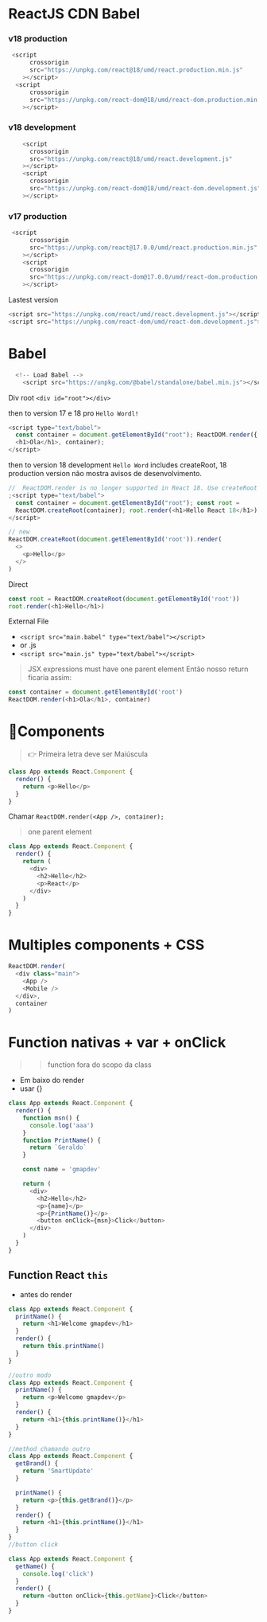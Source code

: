# ReactJS CDN Babel

### v18 production

```js
 <script
      crossorigin
      src="https://unpkg.com/react@18/umd/react.production.min.js"
    ></script>
  <script
      crossorigin
      src="https://unpkg.com/react-dom@18/umd/react-dom.production.min.js"
    ></script>
```

### v18 development

```js
    <script
      crossorigin
      src="https://unpkg.com/react@18/umd/react.development.js"
    ></script>
    <script
      crossorigin
      src="https://unpkg.com/react-dom@18/umd/react-dom.development.js"
    ></script>
```

### v17 production

```js
 <script
      crossorigin
      src="https://unpkg.com/react@17.0.0/umd/react.production.min.js"
    ></script>
    <script
      crossorigin
      src="https://unpkg.com/react-dom@17.0.0/umd/react-dom.production.min.js"
    ></script>
```

Lastest version

```js
<script src="https://unpkg.com/react/umd/react.development.js"></script>
<script src="https://unpkg.com/react-dom/umd/react-dom.development.js"></script>
```

# Babel

```js
  <!-- Load Babel -->
    <script src="https://unpkg.com/@babel/standalone/babel.min.js"></script>
```

Div root `<div id="root"></div>`

then to version 17 e 18 pro `Hello Wordl!`

```js
<script type="text/babel">
  const container = document.getElementById("root"); ReactDOM.render({' '}
  <h1>Ola</h1>, container);
</script>
```

then to version 18 development `Hello Word` includes createRoot, 18 production version não mostra avisos de desenvolvimento.

```js
//  ReactDOM.render is no longer supported in React 18. Use createRoot instead.
;<script type="text/babel">
  const container = document.getElementById("root"); const root =
  ReactDOM.createRoot(container); root.render(<h1>Hello React 18</h1>);
</script>

// new
ReactDOM.createRoot(document.getElementById('root')).render(
  <>
    <p>Hello</p>
  </>
)
```

Direct

```js
const root = ReactDOM.createRoot(document.getElementById('root'))
root.render(<h1>Hello</h1>)
```

External File

- `<script src="main.babel" type="text/babel"></script>`
- or .js
- `<script src="main.js" type="text/babel"></script>`

> JSX expressions must have one parent element
> Então nosso return ficaria assim:

```js
const container = document.getElementById('root')
ReactDOM.render(<h1>Ola</h1>, container)
```

# 🎉Components

> 👉 Primeira letra deve ser Maiúscula

```js
class App extends React.Component {
  render() {
    return <p>Hello</p>
  }
}
```

Chamar `ReactDOM.render(<App />, container);`

> one parent element

```js
class App extends React.Component {
  render() {
    return (
      <div>
        <h2>Hello</h2>
        <p>React</p>
      </div>
    )
  }
}
```

# Multiples components + CSS

```js
ReactDOM.render(
  <div class="main">
    <App />
    <Mobile />
  </div>,
  container
)
```

# Function nativas + var + onClick

> > function fora do scopo da class

- Em baixo do render
- usar {}

```js
class App extends React.Component {
  render() {
    function msn() {
      console.log('aaa')
    }
    function PrintName() {
      return `Geraldo`
    }

    const name = 'gmapdev'

    return (
      <div>
        <h2>Hello</h2>
        <p>{name}</p>
        <p>{PrintName()}</p>
        <button onClick={msn}>Click</button>
      </div>
    )
  }
}
```

## Function React `this`

- antes do render

```js
class App extends React.Component {
  printName() {
    return <h1>Welcome gmapdev</h1>
  }
  render() {
    return this.printName()
  }
}

//outro modo
class App extends React.Component {
  printName() {
    return <p>Welcome gmapdev</p>
  }
  render() {
    return <h1>{this.printName()}</h1>
  }
}

//method chamando outro
class App extends React.Component {
  getBrand() {
    return 'SmartUpdate'
  }

  printName() {
    return <p>{this.getBrand()}</p>
  }
  render() {
    return <h1>{this.printName()}</h1>
  }
}
//button click

class App extends React.Component {
  getName() {
    console.log('click')
  }
  render() {
    return <button onClick={this.getName}>Click</button>
  }
}
```
